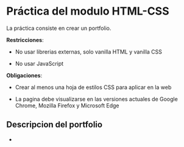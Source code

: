 # Práctica del modulo HTML-CSS

La práctica consiste en crear un portfolio.

**Restricciones**:

- No usar librerias externas, solo vanilla HTML y vanilla CSS

- No usar JavaScript

**Obligaciones**:

- Crear al menos una hoja de estilos CSS para aplicar en la web

- La pagina debe visualizarse en las versiones actuales de Google Chrome, Mozilla Firefox y Microsoft Edge

## Descripcion del portfolio

-
